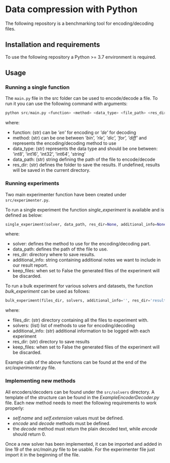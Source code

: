 # Data compression with Python
The following repository is a benchmarking tool for encoding/decoding files.

## Installation and requirements
To use the following repository a Python >= 3.7 environment is required.

## Usage

### Running a single function
The `main.py` file in the src folder can be used to encode/decode a file. To run it you can use the following command with arguments:

```python 
python src/main.py <function> <method> <data_type> <file_path> <res_dir>
```
where:
- function: (str) can be *'en'* for encoding or *'de'* for decoding
- method: (str) can be one between *'bin', 'rle', 'dic', 'for', 'diff'* and represents the encoding/decoding method to use
- data_type: (str) represents the data type and should be one between: 'int8', 'int16', 'int32', 'int64', 'string'
- data_path: (str) string defining the path of the file to encode/decode
- res_dir: (str) defines the folder to save the results. If undefined, results will be saved in the current directory.


### Running experiments
Two main experimenter function have been created under `src/experimenter.py`. 

To run a single experiment the function *single_experiment* is available and is defined as below:
``` python
single_experiment(solver, data_path, res_dir=None, additional_info=None, keep_files=True)
```
where:
- solver: defines the method to use for the encoding/decoding part.
- data_path: defines the path of tthe file to use.
- res_dir: directory where to save results.
- additional_info: string containing additional notes we want to include in our result report.
- keep_files: when set to False the generated files of the experiment will be discarded.

To run a bulk experiment for various solvers and datasets, the function *bulk_experiment* can be used as follows:
``` python 
bulk_experiment(files_dir, solvers, additional_info='', res_dir='results/', keep_files=True)
```
where:
- files_dir: (str) directory containing all the files to experiment with.
- solvers: (list) list of methods to use for encoding/decoding
- additional_info: (str) additional information to be logged with each experiment
- res_dir: (str) directory to save results
- keep_files: when set to False the generated files of the experiment will be discarded.

Example calls of the above functions can be found at the end of the *src/experimenter.py* file.


### Implementing new methods
All encoders/decoders can be found under the `src/solvers` directory. A template of the structure can be found in the *ExampleEncoderDecoder.py* file. Each new method needs to meet the following requirements to work properly:
- *self.name* and *self.extension* values must be defined.
- *encode* and *decode* methods must be defined.
- the *decode* method must return the plain decoded text, while *encode* should return 0.

Once a new solver has been implemented, it can be imported and added in line 19 of the *src/main.py* file to be usable. For the experimenter file just import it in the beginning of the file.